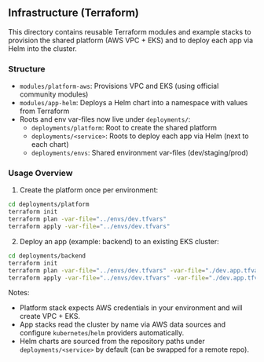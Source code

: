 ## Infrastructure (Terraform)

This directory contains reusable Terraform modules and example stacks to provision the shared platform (AWS VPC + EKS) and to deploy each app via Helm into the cluster.

### Structure

- `modules/platform-aws`: Provisions VPC and EKS (using official community modules)
- `modules/app-helm`: Deploys a Helm chart into a namespace with values from Terraform
- Roots and env var-files now live under `deployments/`:
  - `deployments/platform`: Root to create the shared platform
  - `deployments/<service>`: Roots to deploy each app via Helm (next to each chart)
  - `deployments/envs`: Shared environment var-files (dev/staging/prod)

### Usage Overview

1. Create the platform once per environment:

```bash
cd deployments/platform
terraform init
terraform plan -var-file="../envs/dev.tfvars"
terraform apply -var-file="../envs/dev.tfvars"
```

2. Deploy an app (example: backend) to an existing EKS cluster:

```bash
cd deployments/backend
terraform init
terraform plan -var-file="../envs/dev.tfvars" -var-file="./dev.app.tfvars"
terraform apply -var-file="../envs/dev.tfvars" -var-file="./dev.app.tfvars"
```

Notes:

- Platform stack expects AWS credentials in your environment and will create VPC + EKS.
- App stacks read the cluster by name via AWS data sources and configure `kubernetes`/`helm` providers automatically.
- Helm charts are sourced from the repository paths under `deployments/<service>` by default (can be swapped for a remote repo).
